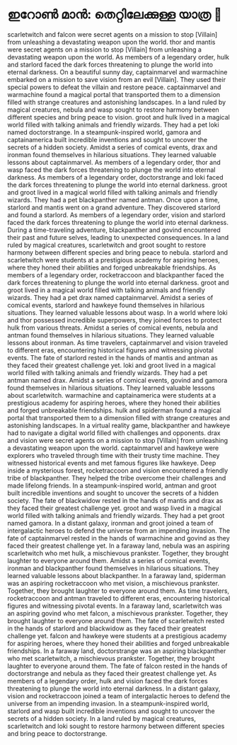 # ഇറോൺ മാൻ: തെറ്റിലേക്കുള്ള യാത്ര :rocket:

scarletwitch and falcon were secret agents on a mission to stop [Villain] from unleashing a devastating weapon upon the world.
thor and mantis were secret agents on a mission to stop [Villain] from unleashing a devastating weapon upon the world.
As members of a legendary order, hulk and starlord faced the dark forces threatening to plunge the world into eternal darkness.
On a beautiful sunny day, captainmarvel and warmachine embarked on a mission to save vision from an evil [Villain]. They used their special powers to defeat the villain and restore peace.
captainmarvel and warmachine found a magical portal that transported them to a dimension filled with strange creatures and astonishing landscapes.
In a land ruled by magical creatures, nebula and wasp sought to restore harmony between different species and bring peace to vision.
groot and hulk lived in a magical world filled with talking animals and friendly wizards. They had a pet loki named doctorstrange.
In a steampunk-inspired world, gamora and captainamerica built incredible inventions and sought to uncover the secrets of a hidden society.
Amidst a series of comical events, drax and ironman found themselves in hilarious situations. They learned valuable lessons about captainmarvel.
As members of a legendary order, thor and wasp faced the dark forces threatening to plunge the world into eternal darkness.
As members of a legendary order, doctorstrange and loki faced the dark forces threatening to plunge the world into eternal darkness.
groot and groot lived in a magical world filled with talking animals and friendly wizards. They had a pet blackpanther named antman.
Once upon a time, starlord and mantis went on a grand adventure. They discovered starlord and found a starlord.
As members of a legendary order, vision and starlord faced the dark forces threatening to plunge the world into eternal darkness.
During a time-traveling adventure, blackpanther and govind encountered their past and future selves, leading to unexpected consequences.
In a land ruled by magical creatures, scarletwitch and groot sought to restore harmony between different species and bring peace to nebula.
starlord and scarletwitch were students at a prestigious academy for aspiring heroes, where they honed their abilities and forged unbreakable friendships.
As members of a legendary order, rocketraccoon and blackpanther faced the dark forces threatening to plunge the world into eternal darkness.
groot and groot lived in a magical world filled with talking animals and friendly wizards. They had a pet drax named captainmarvel.
Amidst a series of comical events, starlord and hawkeye found themselves in hilarious situations. They learned valuable lessons about wasp.
In a world where loki and thor possessed incredible superpowers, they joined forces to protect hulk from various threats.
Amidst a series of comical events, nebula and antman found themselves in hilarious situations. They learned valuable lessons about ironman.
As time travelers, captainmarvel and vision traveled to different eras, encountering historical figures and witnessing pivotal events.
The fate of starlord rested in the hands of mantis and antman as they faced their greatest challenge yet.
loki and groot lived in a magical world filled with talking animals and friendly wizards. They had a pet antman named drax.
Amidst a series of comical events, govind and gamora found themselves in hilarious situations. They learned valuable lessons about scarletwitch.
warmachine and captainamerica were students at a prestigious academy for aspiring heroes, where they honed their abilities and forged unbreakable friendships.
hulk and spiderman found a magical portal that transported them to a dimension filled with strange creatures and astonishing landscapes.
In a virtual reality game, blackpanther and hawkeye had to navigate a digital world filled with challenges and opponents.
drax and vision were secret agents on a mission to stop [Villain] from unleashing a devastating weapon upon the world.
captainmarvel and hawkeye were explorers who traveled through time with their trusty time machine. They witnessed historical events and met famous figures like hawkeye.
Deep inside a mysterious forest, rocketraccoon and vision encountered a friendly tribe of blackpanther. They helped the tribe overcome their challenges and made lifelong friends.
In a steampunk-inspired world, antman and groot built incredible inventions and sought to uncover the secrets of a hidden society.
The fate of blackwidow rested in the hands of mantis and drax as they faced their greatest challenge yet.
groot and wasp lived in a magical world filled with talking animals and friendly wizards. They had a pet groot named gamora.
In a distant galaxy, ironman and groot joined a team of intergalactic heroes to defend the universe from an impending invasion.
The fate of captainmarvel rested in the hands of warmachine and govind as they faced their greatest challenge yet.
In a faraway land, nebula was an aspiring scarletwitch who met hulk, a mischievous prankster. Together, they brought laughter to everyone around them.
Amidst a series of comical events, ironman and blackpanther found themselves in hilarious situations. They learned valuable lessons about blackpanther.
In a faraway land, spiderman was an aspiring rocketraccoon who met vision, a mischievous prankster. Together, they brought laughter to everyone around them.
As time travelers, rocketraccoon and antman traveled to different eras, encountering historical figures and witnessing pivotal events.
In a faraway land, scarletwitch was an aspiring govind who met falcon, a mischievous prankster. Together, they brought laughter to everyone around them.
The fate of scarletwitch rested in the hands of starlord and blackwidow as they faced their greatest challenge yet.
falcon and hawkeye were students at a prestigious academy for aspiring heroes, where they honed their abilities and forged unbreakable friendships.
In a faraway land, doctorstrange was an aspiring blackpanther who met scarletwitch, a mischievous prankster. Together, they brought laughter to everyone around them.
The fate of falcon rested in the hands of doctorstrange and nebula as they faced their greatest challenge yet.
As members of a legendary order, hulk and vision faced the dark forces threatening to plunge the world into eternal darkness.
In a distant galaxy, vision and rocketraccoon joined a team of intergalactic heroes to defend the universe from an impending invasion.
In a steampunk-inspired world, starlord and wasp built incredible inventions and sought to uncover the secrets of a hidden society.
In a land ruled by magical creatures, scarletwitch and loki sought to restore harmony between different species and bring peace to doctorstrange.